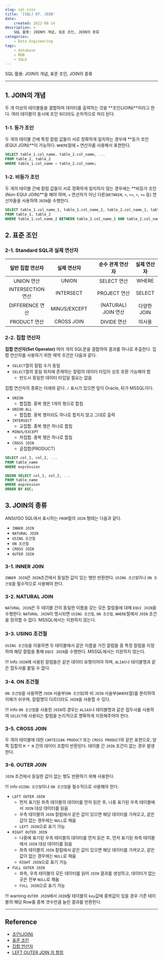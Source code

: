 ```yaml
---
slug: sql-join
title: '[SQL] 07. JOIN'
date:
    created: 2022-08-14
description: >
    SQL 활용: JOIN의 개념, 표준 조인, JOIN의 종류
categories:
    - Data Engineering
tags:
    - database
    - RDB
    - SQLD
---
```


SQL 활용: JOIN의 개념, 표준 조인, JOIN의 종류  

<!-- more -->

---

## 1. JOIN의 개념

두 개 이상의 테이블들을 결합하여 데이터를 출력하는 것을 **조인(JOIN)**이라고 한다. 여러 테이블이 동시에 조인 되더라도 순차적으로 처리 된다.  

### 1-1. 등가 조인

두 개의 테이블 간에 특정 칼럼 값들이 서로 정확하게 일치하는 경우에 **등가 조인(EQUI JOIN)**이 가능하다. `WHERE`절에 `=` 연산자를 사용해서 표현한다.  

```sql
SELECT table_1.col_name, table_2.col_name, ...
FROM table_1, table_2
WHERE table_1.col_name = table_2.col_name;
```

### 1-2. 비등가 조인

두 개의 테이블 간에 칼럼 값들이 서로 정확하게 일치하지 않는 경우에는 **비등가 조인(Non-EQUI JOIN)**을 해야 하며, `=` 연산자가 아닌 다른(`BETWEEN`, `>`, `>=`, `<`, `<=` 등) 연산자들을 사용하여 `JOIN`을 수행한다.  

```sql
SELECT table_1.col_name_1, table_1.col_name_2, table_2.col_name_1, table_2.col_name_2 ...
FROM table_1, table_2
WHERE table_1.col_name_2 BETWEEN table_2.col_name_1 AND table_2.col_name_2;
```

## 2. 표준 조인

### 2-1. Standard SQL과 실제 연산자

| 일반 집합 연산자  | 실제 연산자  |     |  순수 관계 연산자   | 실제 연산자 |
| :---------------: | :----------: | --- | :-----------------: | :---------: |
|    UNION 연산     |    UNION     |     |     SELECT 연산     |    WHERE    |
| INTERSECTION 연산 |  INTERSECT   |     |    PROJECT 연산     |   SELECT    |
|  DIFFERENCE 연산  | MINUS/EXCEPT |     | (NATURAL) JOIN 연산 | 다양한 JOIN |
|   PRODUCT 연산    |  CROSS JOIN  |     |     DIVIDE 연산     |   미사용    |

### 2-2. 집합 연산자

**집합 연산자(Set Operator)** 여러 개의 SQL문을 결합하여 결과를 하나로 추출한다. 집합 연산자를 사용하기 위한 제약 조건은 다음과 같다.  

- `SELECT`절의 칼럼 수가 동일
- `SELECT`절의 동일 위치에 존재하는 칼럼의 데이터 타입이 상호 호환 가능해야 함
    - 반드시 동일한 데이터 타입일 필요는 없음

집합 연산자의 종류는 아래와 같다. `/` 표시가 있으면 앞이 Oracle, 뒤가 MSSQL이다.  

- `UNION`
    - 합집합. 중복 행은 1개의 행으로 합침
- `UNION ALL`
    - 합집합. 중복 행이라도 하나로 합치지 않고 그대로 출력
- `INTERSECT`
    - 교집합. 중복 행은 하나로 합침
- `MINUS/EXCEPT`
    - 차집합. 중복 행은 하나로 합침
- `CROSS JOIN`
    - 곱집합(PRODUCT)

```sql
SELECT col_1, col_2, ...
FROM table_name
WHERE expression

UNION SELECT col_1, col_2, ...
FROM table_name
WHERE expression
ORDER BY ASC;
```

## 3. JOIN의 종류

ANSI/ISO SQL에서 표시하는 `FROM`절의 `JOIN` 형태는 다음과 같다.  

- `INNER JOIN`
- `NATURAL JOIN`
- `USING 조건절`
- `ON 조건절`
- `CROSS JOIN`
- `OUTER JOIN`

### 3-1. INNER JOIN

`INNER JOIN`은 `JOIN`조건에서 동일한 값이 있는 행만 반환한다. `USING 조건절`이나 `ON 조건절`을 필수적으로 사용해야 한다.  

### 3-2. NATURAL JOIN

`NATURAL JOIN`은 두 테이블 간의 동일한 이름을 갖는 모든 칼럼들에 대해 `EQUI JOIN`을 수행한다. `NATURAL JOIN`이 명시되면 `USING 조건절`, `ON 조건절`, `WHERE`절에서 `JOIN` 조건을 정의할 수 없다. MSSQL에서는 지원하지 않는다.  

### 3-3. USING 조건절

`USING 조건절`을 이용하면 두 테이블에서 같은 이름을 가진 칼럼들 중 특정 칼럼을 지정하여 해당 칼럼을 통해 `EQUI JOIN`을 수행한다. MSSQL에서는 지원하지 않는다.  

!!! info
    `JOIN`에 사용된 칼럼들은 같은 데이터 유형이어야 하며, `ALIAS`나 테이블명과 같은 접두사를 붙일 수 없다.  

### 3-4. ON 조건절

`ON 조건절`을 사용하면 `JOIN` 서술부(`ON 조건절`)와 비 `JOIN` 서술부(`WHERE`절)를 분리하여 이해가 쉬우며, 칼럼명이 다르더라도 `JOIN`을 사용할 수 있다.  

!!! info
    `ON 조건절`을 사용한 `JOIN`의 경우는 `ALIAS`나 테이블명과 같은 접두사를 사용하여 `SELECT`에 사용되는 칼럼을 논리적으로 명확하게 지정해주어야 한다.  

### 3-5. CROSS JOIN

두 개의 테이블에 대한 `CARTESIAN PRODUCT` 또는 `CROSS PRODUCT`와 같은 표현으로, 양쪽 집합의 `M * N` 건의 데이터 조합이 반환된다. 테이블 간 `JOIN` 조건이 없는 경우 발생한다.  

### 3-6. OUTER JOIN

`JOIN` 조건에서 동일한 값이 없는 행도 반환하기 위해 사용한다.  

!!! info
    `USING 조건절`이나 `ON 조건절`을 필수적으로 사용해야 한다.  

- `LEFT OUTER JOIN`
    - 먼저 표기된 좌측 테이블의 데이터를 먼저 읽은 후, 나중 표기된 우측 테이블에서 `JOIN` 대상 데이터를 읽음
    - 우측 테이블의 `JOIN` 칼럼에서 같은 값이 있으면 해당 데이터를 가져오고, 같은 값이 없는 경우에는 `NULL`로 채움
    - `LEFT JOIN`으로 표기 가능
- `RIGHT OUTER JOIN`
    - 나중에 표기된 우측 테이블의 데이터를 먼저 읽은 후, 먼저 표기된 좌측 테이블에서 `JOIN` 대상 데이터를 읽음
    - 좌측 테이블의 `JOIN` 칼럼에서 같은 값이 있으면 해당 데이터를 가져오고, 같은 값이 없는 경우에는 `NULL`로 채움
    - `RIGHT JOIN`으로 표기 가능
- `FULL OUTER JOIN`
    - 좌측, 우측 테이블의 모든 데이터를 읽어 `JOIN` 결과를 생성하고, 데이터가 없는 곳은 전부 `NULL`로 채움
    - `FULL JOIN`으로 표기 가능

!!! warning
    `OUTER JOIN`에서 `JOIN`될 테이블의 `key`값에 중복값이 있을 경우 기준 테이블의 해당 Row를 중복 갯수만큼 늘린 결과를 반환한다.  

---
## Reference
- [조인(JOIN)](https://dataonair.or.kr/db-tech-reference/d-guide/sql/?pageid=3&mod=document&uid=345)
- [표준 조인](https://dataonair.or.kr/db-tech-reference/d-guide/sql/?pageid=3&mod=document&uid=346)
- [집합 연산자](https://dataonair.or.kr/db-tech-reference/d-guide/sql/?pageid=3&mod=document&uid=347)
- [LEFT OUTER JOIN 의 함정](https://velog.io/@haerong22/LEFT-OUTER-JOIN-%EC%9D%98-%ED%95%A8%EC%A0%95)
